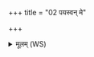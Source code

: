 +++
title = "02 पयस्वन् मे"

+++
<details><summary>मूलम् (WS)</summary>

पयस्वन् मे क्षेत्रमस्तु पयस्वदुत धान्यम् ।  
अहं पयस्वान् भूयासं गावो म उत पयस्वतीः ॥ ३ ॥
</details>
